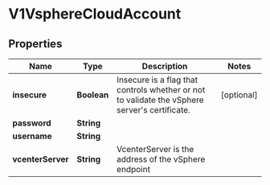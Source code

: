 # V1VsphereCloudAccount

## Properties
Name | Type | Description | Notes
------------ | ------------- | ------------- | -------------
**insecure** | **Boolean** | Insecure is a flag that controls whether or not to validate the vSphere server&#x27;s certificate. |  [optional]
**password** | **String** |  | 
**username** | **String** |  | 
**vcenterServer** | **String** | VcenterServer is the address of the vSphere endpoint | 
